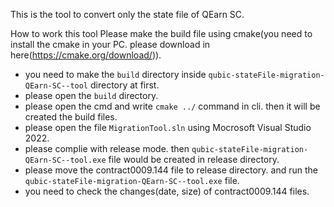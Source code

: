 This is the tool to convert only the state file of QEarn SC.

How to work this tool
Please make the build file using cmake(you need to install the cmake in your PC. please download in here(https://cmake.org/download/)).
   - you need to make the `build` directory inside `qubic-stateFile-migration-QEarn-SC--tool` directory at first.
   - please open the `build` directory.
   - please open the cmd and write `cmake ../` command in cli. then it will be created the build files.
   - please open the file `MigrationTool.sln` using Mocrosoft Visual Studio 2022.
   - please complie with release mode. then `qubic-stateFile-migration-QEarn-SC--tool.exe` file would be created in release directory.
   - please move the contract0009.144 file to release directory. and run the `qubic-stateFile-migration-QEarn-SC--tool.exe` file.
   - you need to check the changes(date, size) of contract0009.144 files.
